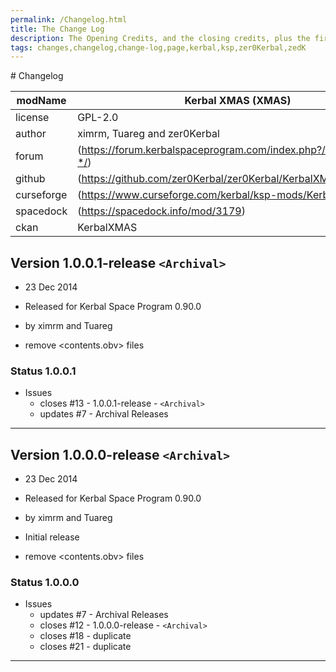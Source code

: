 ```yaml
---
permalink: /Changelog.html
title: The Change Log
description: The Opening Credits, and the closing credits, plus the first of two (or is three) end credit scenes
tags: changes,changelog,change-log,page,kerbal,ksp,zer0Kerbal,zedK
---
```

<!-- 
hdr-changelog.md v1.0.0.0
Kerbal XMAS (XMAS)
created: 13 May 2022
updated:
CC BY-ND 4.0 by zer0Kerbal
--># Changelog  
  
| modName    | Kerbal XMAS (XMAS)                                                |
| ---------- | ----------------------------------------------------------------- |
| license    | GPL-2.0                                                           |
| author     | ximrm, Tuareg and zer0Kerbal                                      |
| forum      | (https://forum.kerbalspaceprogram.com/index.php?/topic/211153-*/) |
| github     | (https://github.com/zer0Kerbal/zer0Kerbal/KerbalXMAS)             |
| curseforge | (https://www.curseforge.com/kerbal/ksp-mods/KerbalXMAS)           |
| spacedock  | (https://spacedock.info/mod/3179)                                 |
| ckan       | KerbalXMAS                                                        |

## Version 1.0.0.1-release `<Archival>`

* 23 Dec 2014
* Released for Kerbal Space Program 0.90.0
* by ximrm and Tuareg

* remove <contents.obv> files

### Status 1.0.0.1

* Issues
  * closes #13 - 1.0.0.1-release - `<Archival>`
  * updates #7 - Archival Releases

---

## Version 1.0.0.0-release `<Archival>`

* 23 Dec 2014
* Released for Kerbal Space Program 0.90.0
* by ximrm and Tuareg

* Initial release
* remove <contents.obv> files

### Status 1.0.0.0

* Issues
  * updates #7 - Archival Releases
  * closes #12 - 1.0.0.0-release - `<Archival>`
  * closes #18 - duplicate
  * closes #21 - duplicate

---

